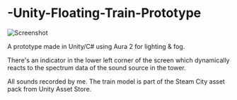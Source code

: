 # -Unity-Floating-Train-Prototype

![Screenshot](https://github.com/RostislavGoncharov/-Unity-Floating-Train-Prototype/edit/main/Images/Screenshot.png?raw=true)
 
A prototype made in Unity/C# using Aura 2 for lighting & fog. 

There's an indicator in the lower left corner of the screen which dynamically reacts to the spectrum data of the sound source in the tower.

All sounds recorded by me. The train model is part of the Steam City asset pack from Unity Asset Store.
